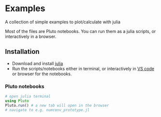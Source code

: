 # Examples
A collection of simple examples to plot/calculate with julia

Most of the files are Pluto notebooks. You can run them as a julia scripts, or interactively in a browser.

## Installation

 - Download and install [julia](https://julialang.org/)
 - Run the scripts/notebooks either in terminal, or interactively in [VS code](https://code.visualstudio.com/) or browser for the notebooks.

### Pluto notebooks
```julia
# open julia terminal
using Pluto
Pluto.run() # a new tab will open in the browser
# navigate to e.g. numconv_prototype.jl
```

